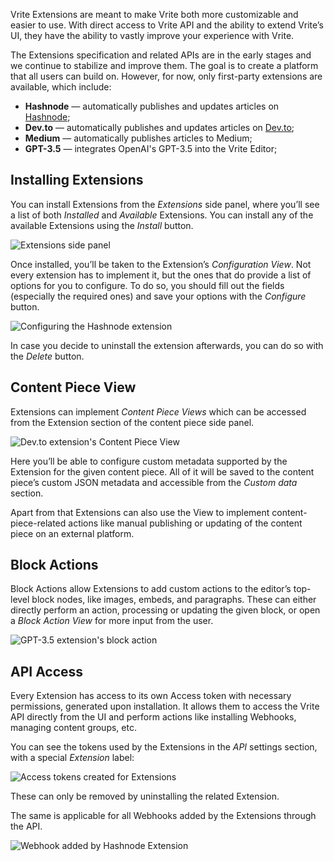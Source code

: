Vrite Extensions are meant to make Vrite both more customizable and easier to use. With direct access to Vrite API and the ability to extend Vrite’s UI, they have the ability to vastly improve your experience with Vrite.

The Extensions specification and related APIs are in the early stages and we continue to stabilize and improve them. The goal is to create a platform that all users can build on. However, for now, only first-party extensions are available, which include:

- **Hashnode** — automatically publishes and updates articles on [Hashnode](https://hashnode.com/);
- **Dev.to** — automatically publishes and updates articles on [Dev.to](https://dev.to/);
- **Medium** — automatically publishes articles to Medium;
- **GPT-3.5** — integrates OpenAI's GPT-3.5 into the Vrite Editor;

## Installing Extensions

You can install Extensions from the _Extensions_ side panel, where you’ll see a list of both _Installed_ and _Available_ Extensions. You can install any of the available Extensions using the _Install_ button.

![Extensions side panel](https://assets.vrite.io/6409e82d7dfc74cef7a72e0d/dVqrDeIarqVHle9GIe7Kr.png)

Once installed, you’ll be taken to the Extension’s _Configuration View_. Not every extension has to implement it, but the ones that do provide a list of options for you to configure. To do so, you should fill out the fields (especially the required ones) and save your options with the _Configure_ button.

![Configuring the Hashnode extension](https://assets.vrite.io/6409e82d7dfc74cef7a72e0d/xMhNCJ7ono1NQHBT7B_T9.png)

In case you decide to uninstall the extension afterwards, you can do so with the _Delete_ button.

## Content Piece View

Extensions can implement _Content Piece Views_ which can be accessed from the Extension section of the content piece side panel.

![Dev.to extension's Content Piece View](https://assets.vrite.io/6409e82d7dfc74cef7a72e0d/zV6agIhYVifXY7fege9Mv.png)

Here you’ll be able to configure custom metadata supported by the Extension for the given content piece. All of it will be saved to the content piece’s custom JSON metadata and accessible from the _Custom data_ section.

Apart from that Extensions can also use the View to implement content-piece-related actions like manual publishing or updating of the content piece on an external platform.

## Block Actions

Block Actions allow Extensions to add custom actions to the editor’s top-level block nodes, like images, embeds, and paragraphs. These can either directly perform an action, processing or updating the given block, or open a _Block Action View_ for more input from the user.

![GPT-3.5 extension's block action](https://assets.vrite.io/6409e82d7dfc74cef7a72e0d/PTF40QFv6avcdh__zJl_O.png)

## API Access

Every Extension has access to its own Access token with necessary permissions, generated upon installation. It allows them to access the Vrite API directly from the UI and perform actions like installing Webhooks, managing content groups, etc.

You can see the tokens used by the Extensions in the _API_ settings section, with a special _Extension_ label:

![Access tokens created for Extensions](https://assets.vrite.io/6409e82d7dfc74cef7a72e0d/TDKoIbxhtdp2jIyK32B7d.png)

These can only be removed by uninstalling the related Extension.

The same is applicable for all Webhooks added by the Extensions through the API.

![Webhook added by Hashnode Extension](https://assets.vrite.io/6409e82d7dfc74cef7a72e0d/AZfCYlwn4Pl9FBdEq3cU-.png)
